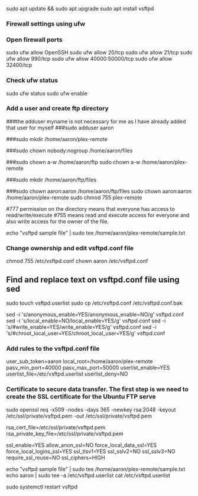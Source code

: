 sudo apt update && sudo apt upgrade
sudo apt install vsftpd

### Firewall settings using ufw
### Open firewall ports
sudo ufw allow OpenSSH
sudo ufw allow 20/tcp
sudo ufw allow 21/tcp
sudo ufw allow 990/tcp
sudo ufw allow 40000:50000/tcp
sudo ufw allow 32400/tcp

### Check ufw status
sudo ufw status
sudo ufw enable

### Add a user and create ftp directory
###the adduser myname is not necessary for me as I have already added that user for myself
###sudo adduser aaron

###sudo mkdir /home/aaron/plex-remote

###sudo chown nobody:nogroup /home/aaron/files

###sudo chown a-w /home/aaron/ftp
sudo chown a-w /home/aaron/plex-remote

###sudo mkdir /home/aaron/ftp/files

###sudo chown aaron:aaron /home/aaron/ftp/files
sudo chown aaron:aaron /home/aaron/plex-remote
sudo chmod 755 plex-remote

#777 permission on the directory means that everyone has access to read/write/execute 
#755 means read and execute access for everyone and also write access for the owner of the file. 

echo "vsftpd sample file" | sudo tee /home/aaron/plex-remote/sample.txt

### Change ownership and edit vsftpd.conf file

chmod 755 /etc/vsftpd.conf
chown aaron /etc/vsftpd.conf


## Find and replace text on vsftpd.conf file using sed

sudo touch vsftpd.userlist
sudo cp /etc/vsftpd.conf /etc/vsftpd.conf.bak

sed -i 's/anonymous_enable=YES/anonymous_enable=NO/g' vsftpd.conf
sed -i 's/local_enable=NO/local_enable=YES/g' vsftpd.conf
sed -i 's/#write_enable=YES/write_enable=YES/g' vsftpd.conf
sed -i 's/#chroot_local_user=YES/chroot_local_user=YES/g' vsftpd.conf

### Add rules to the vsftpd.conf file

user_sub_token=aaron 
local_root=/home/aaron/plex-remote  
pasv_min_port=40000 
pasv_max_port=50000 
userlist_enable=YES 
userlist_file=/etc/vsftpd.userlist 
userlist_deny=NO

### Certificate to secure data transfer. The first step is we need to create the SSL certificate for the Ubuntu FTP serve
sudo openssl req -x509 -nodes -days 365 -newkey rsa:2048 -keyout /etc/ssl/private/vsftpd.pem -out /etc/ssl/private/vsftpd.pem

rsa_cert_file=/etc/ssl/private/vsftpd.pem
rsa_private_key_file=/etc/ssl/private/vsftpd.pem

ssl_enable=YES
allow_anon_ssl=NO 
force_local_data_ssl=YES 
force_local_logins_ssl=YES
ssl_tlsv1=YES
ssl_sslv2=NO
ssl_sslv3=NO
require_ssl_reuse=NO
ssl_ciphers=HIGH

echo "vsftpd sample file" | sudo tee /home/aaron/plex-remote/sample.txt
echo aaron | sudo tee -a /etc/vsftpd.userlist
cat /etc/vsftpd.userlist

sudo systemctl restart vsftpd
